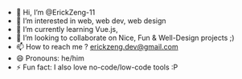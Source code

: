 - 👋 Hi, I’m @ErickZeng-11
- 👀 I’m interested in web, web dev, web design
- 🌱 I’m currently learning Vue.js, 
- 💞️ I’m looking to collaborate on Nice, Fun & Well-Design projects ;)
- 📫 How to reach me ? erickzeng.dev@gmail.com 
- 😄 Pronouns: he/him 
- ⚡ Fun fact: I also love no-code/low-code tools :P

<!---
ErickZeng-11/ErickZeng-11 is a ✨ special ✨ repository because its `README.md` (this file) appears on your GitHub profile.
You can click the Preview link to take a look at your changes.
--->
